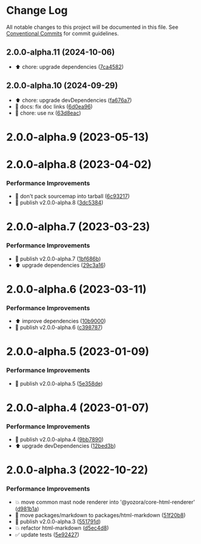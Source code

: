 # Change Log

All notable changes to this project will be documented in this file.
See [Conventional Commits](https://conventionalcommits.org) for commit guidelines.

## 2.0.0-alpha.11 (2024-10-06)

* :arrow_up:  chore: upgrade dependencies ([7ca4582](https://github.com/yozorajs/yozora-html/commit/7ca4582))





## 2.0.0-alpha.10 (2024-09-29)

* :arrow_up:  chore: upgrade devDependencies ([fa676a7](https://github.com/yozorajs/yozora-html/commit/fa676a7))
* :memo:  docs: fix doc links ([6d0ea96](https://github.com/yozorajs/yozora-html/commit/6d0ea96))
* :wrench:  chore: use nx ([63d8eac](https://github.com/yozorajs/yozora-html/commit/63d8eac))





# 2.0.0-alpha.9 (2023-05-13)



# 2.0.0-alpha.8 (2023-04-02)


### Performance Improvements

* 🔧 don't pack sourcemap into tarball ([6c93217](https://github.com/yozorajs/yozora-html/commit/6c93217f64f61ff592639ce6825ced0c02e23d1a))
* 🔖 publish v2.0.0-alpha.8 ([3dc5384](https://github.com/yozorajs/yozora-html/commit/3dc5384b6e2f9b3cac9637fb16f67e80960eb43f))



# 2.0.0-alpha.7 (2023-03-23)


### Performance Improvements

* 🔖 publish v2.0.0-alpha.7 ([1bf686b](https://github.com/yozorajs/yozora-html/commit/1bf686b1862dddc00b865022f84c7a0aff80acec))
* ⬆️ upgrade dependencies ([29c3a16](https://github.com/yozorajs/yozora-html/commit/29c3a1654da7a3a977f3d58b44eea39ed80ccaa6))



# 2.0.0-alpha.6 (2023-03-11)


### Performance Improvements

* ⬆️ improve dependencies ([10b9000](https://github.com/yozorajs/yozora-html/commit/10b9000577be45d340a33c5cfb188e8c0e2bf7b0))
* 🔖 publish v2.0.0-alpha.6 ([c398787](https://github.com/yozorajs/yozora-html/commit/c398787d3d57fd397c0072c6a3bf9036f752e862))



# 2.0.0-alpha.5 (2023-01-09)


### Performance Improvements

* 🔖 publish v2.0.0-alpha.5 ([5e358de](https://github.com/yozorajs/yozora-html/commit/5e358de9ad9e1e0956ccf961a610aae04d84a8ac))



# 2.0.0-alpha.4 (2023-01-07)


### Performance Improvements

* 🔖 publish v2.0.0-alpha.4 ([9bb7890](https://github.com/yozorajs/yozora-html/commit/9bb7890abe4c53a5472bc7d7c3da93ede7bac6d6))
* ⬆️ upgrade devDependencies ([12bed3b](https://github.com/yozorajs/yozora-html/commit/12bed3bef4ee799ca30bbd8f0c8d3d3683fe0795))



# 2.0.0-alpha.3 (2022-10-22)


### Performance Improvements

* 💥 move common mast node renderer into '@yozora/core-html-renderer' ([d981b1a](https://github.com/yozorajs/yozora-html/commit/d981b1a69f91e30352db60dadb4327366bf69ad4))
* 🚚 move packages/markdown to packages/html-markdown ([51f20b8](https://github.com/yozorajs/yozora-html/commit/51f20b8f06116ff1b907b96744cfe837f1f02a42))
* 🔖 publish v2.0.0-alpha.3 ([551791d](https://github.com/yozorajs/yozora-html/commit/551791de4a9d98f6424f095d22fdd9c5f529cc93))
* 💥 refactor html-markdown ([d5ec4d8](https://github.com/yozorajs/yozora-html/commit/d5ec4d84042f5a036e5bd2c8eacafffc381fd83d))
* ✅ update tests ([5e92427](https://github.com/yozorajs/yozora-html/commit/5e92427133c0f26c074a797db694ad4e4459e31f))

